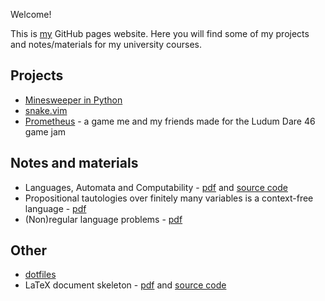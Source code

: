Welcome!

This is [my](https://github.com/toduko) GitHub pages website.
Here you will find some of my projects and notes/materials for my university courses.

## Projects

- [Minesweeper in Python](https://github.com/toduko/minesweeper)
- [snake.vim](https://github.com/toduko/snake.vim)
- [Prometheus](https://github.com/Shapkofil/prometheus) - a game me and my friends made for the Ludum Dare 46 game jam

## Notes and materials

- Languages, Automata and Computability - [pdf](notes/languages-automata-and-computability.pdf) and [source code](https://github.com/toduko/languages-automata-and-computability)
- Propositional tautologies over finitely many variables is a context-free language - [pdf](notes/propositional-tautologies-over-finitely-many-variables.pdf)
- (Non)regular language problems - [pdf](notes/regular-languages-problems.pdf)

## Other

- [dotfiles](https://github.com/toduko/dotfiles)
- LaTeX document skeleton - [pdf](notes/latex-skeleton.pdf) and [source code](https://github.com/toduko/latex-skeleton)
